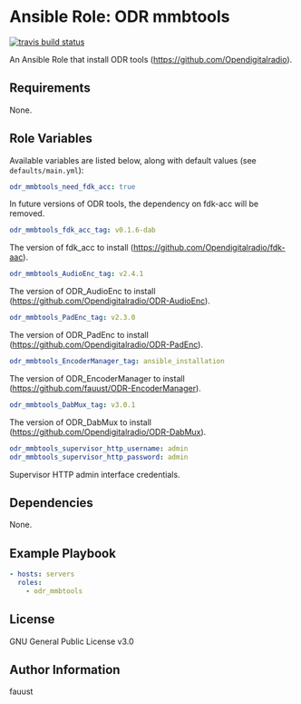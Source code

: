 # Ansible Role: ODR mmbtools

[![travis build status](https://img.shields.io/travis/fauust/ansible-role-odr_mmbtools?logo=travis)](https://travis-ci.org/fauust/ansible-role-odr_mmbtools)

An Ansible Role that install ODR tools (<https://github.com/Opendigitalradio>).

## Requirements

None.

## Role Variables

Available variables are listed below, along with default values (see
`defaults/main.yml`):

```yaml
odr_mmbtools_need_fdk_acc: true
```

In future versions of ODR tools, the dependency on fdk-acc will be removed.

```yaml
odr_mmbtools_fdk_acc_tag: v0.1.6-dab
```

The version of fdk_acc to install (<https://github.com/Opendigitalradio/fdk-aac>).

```yaml
odr_mmbtools_AudioEnc_tag: v2.4.1
```

The version of ODR_AudioEnc to install
(<https://github.com/Opendigitalradio/ODR-AudioEnc>).

```yaml
odr_mmbtools_PadEnc_tag: v2.3.0
```

The version of ODR_PadEnc to install
(<https://github.com/Opendigitalradio/ODR-PadEnc>).

```yaml
odr_mmbtools_EncoderManager_tag: ansible_installation
```

The version of ODR_EncoderManager to install
(<https://github.com/fauust/ODR-EncoderManager>).

```yaml
odr_mmbtools_DabMux_tag: v3.0.1
```

The version of ODR_DabMux to install
(<https://github.com/Opendigitalradio/ODR-DabMux>).

```yaml
odr_mmbtools_supervisor_http_username: admin
odr_mmbtools_supervisor_http_password: admin
```

Supervisor HTTP admin interface credentials.

## Dependencies

None.

## Example Playbook

```yaml
- hosts: servers
  roles:
    - odr_mmbtools
```

## License

GNU General Public License v3.0

## Author Information

fauust

